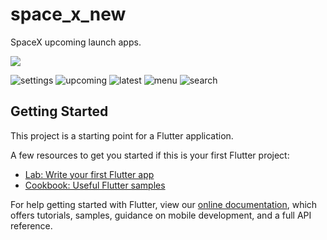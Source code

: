 # space_x_new

SpaceX upcoming launch apps. 


![](https://media.giphy.com/media/kcNnRXrILePiCLaBaM/giphy.gif)


![settings](https://media.giphy.com/media/H35lVhzB8wOHIsp7oG/giphy.gif)
![upcoming](https://media.giphy.com/media/QUKw3U3fg1VAYnTEhK/giphy.gif)
![latest](https://media.giphy.com/media/VgB3FTTvyAStKHHLzJ/giphy.gif)
![menu](https://media.giphy.com/media/YNypCoifxzjHd0xYMO/giphy.gif)
![search](https://media.giphy.com/media/RfSywMgPqlB5WggnRR/giphy.gif)



## Getting Started

This project is a starting point for a Flutter application.

A few resources to get you started if this is your first Flutter project:

- [Lab: Write your first Flutter app](https://flutter.io/docs/get-started/codelab)
- [Cookbook: Useful Flutter samples](https://flutter.io/docs/cookbook)

For help getting started with Flutter, view our 
[online documentation](https://flutter.io/docs), which offers tutorials, 
samples, guidance on mobile development, and a full API reference.
